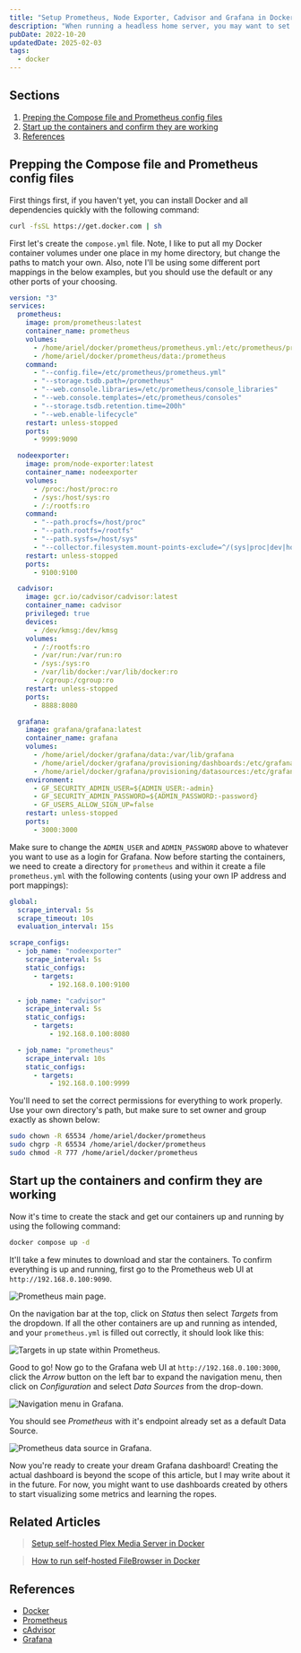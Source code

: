 ```yaml
---
title: "Setup Prometheus, Node Exporter, Cadvisor and Grafana in Docker"
description: "When running a headless home server, you may want to set up a monitoring solution to keep track of your server's performance. Node Exporter will expose your server's metrics, cAdvisor will expose metrics for Docker containers, and Prometheus will scrape and collect those metrics, which is then used as a data source for Grafana dashboards. Here's how to get it all set up in Docker."
pubDate: 2022-10-20
updatedDate: 2025-02-03
tags:
  - docker
---
```


## Sections

1. [Preping the Compose file and Prometheus config files](#prep)
2. [Start up the containers and confirm they are working](#start)
3. [References](#ref)

<div id='prep'/>

## Prepping the Compose file and Prometheus config files

First things first, if you haven't yet, you can install Docker and all dependencies quickly with the following command:

```bash
curl -fsSL https://get.docker.com | sh
```

First let's create the `compose.yml` file. Note, I like to put all my Docker container volumes under one place in my home directory, but change the paths to match your own. Also, note I'll be using some different port mappings in the below examples, but you should use the default or any other ports of your choosing.

```yaml
version: "3"
services:
  prometheus:
    image: prom/prometheus:latest
    container_name: prometheus
    volumes:
      - /home/ariel/docker/prometheus/prometheus.yml:/etc/prometheus/prometheus.yml
      - /home/ariel/docker/prometheus/data:/prometheus
    command:
      - "--config.file=/etc/prometheus/prometheus.yml"
      - "--storage.tsdb.path=/prometheus"
      - "--web.console.libraries=/etc/prometheus/console_libraries"
      - "--web.console.templates=/etc/prometheus/consoles"
      - "--storage.tsdb.retention.time=200h"
      - "--web.enable-lifecycle"
    restart: unless-stopped
    ports:
      - 9999:9090

  nodeexporter:
    image: prom/node-exporter:latest
    container_name: nodeexporter
    volumes:
      - /proc:/host/proc:ro
      - /sys:/host/sys:ro
      - /:/rootfs:ro
    command:
      - "--path.procfs=/host/proc"
      - "--path.rootfs=/rootfs"
      - "--path.sysfs=/host/sys"
      - "--collector.filesystem.mount-points-exclude=^/(sys|proc|dev|host|etc)($$|/)"
    restart: unless-stopped
    ports:
      - 9100:9100

  cadvisor:
    image: gcr.io/cadvisor/cadvisor:latest
    container_name: cadvisor
    privileged: true
    devices:
      - /dev/kmsg:/dev/kmsg
    volumes:
      - /:/rootfs:ro
      - /var/run:/var/run:ro
      - /sys:/sys:ro
      - /var/lib/docker:/var/lib/docker:ro
      - /cgroup:/cgroup:ro
    restart: unless-stopped
    ports:
      - 8888:8080

  grafana:
    image: grafana/grafana:latest
    container_name: grafana
    volumes:
      - /home/ariel/docker/grafana/data:/var/lib/grafana
      - /home/ariel/docker/grafana/provisioning/dashboards:/etc/grafana/provisioning/dashboards
      - /home/ariel/docker/grafana/provisioning/datasources:/etc/grafana/provisioning/datasources
    environment:
      - GF_SECURITY_ADMIN_USER=${ADMIN_USER:-admin}
      - GF_SECURITY_ADMIN_PASSWORD=${ADMIN_PASSWORD:-password}
      - GF_USERS_ALLOW_SIGN_UP=false
    restart: unless-stopped
    ports:
      - 3000:3000
```

Make sure to change the `ADMIN_USER` and `ADMIN_PASSWORD` above to whatever you want to use as a login for Grafana. Now before starting the containers, we need to create a directory for `prometheus` and within it create a file `prometheus.yml` with the following contents (using your own IP address and port mappings):

```yaml
global:
  scrape_interval: 5s
  scrape_timeout: 10s
  evaluation_interval: 15s

scrape_configs:
  - job_name: "nodeexporter"
    scrape_interval: 5s
    static_configs:
      - targets:
          - 192.168.0.100:9100

  - job_name: "cadvisor"
    scrape_interval: 5s
    static_configs:
      - targets:
          - 192.168.0.100:8080

  - job_name: "prometheus"
    scrape_interval: 10s
    static_configs:
      - targets:
          - 192.168.0.100:9999
```

You'll need to set the correct permissions for everything to work properly. Use your own directory's path, but make sure to set owner and group exactly as shown below:

```bash
sudo chown -R 65534 /home/ariel/docker/prometheus
sudo chgrp -R 65534 /home/ariel/docker/prometheus
sudo chmod -R 777 /home/ariel/docker/prometheus
```

<div id='start'/>

## Start up the containers and confirm they are working

Now it's time to create the stack and get our containers up and running by using the following command: 

```bash
docker compose up -d
```

It'll take a few minutes to download and star the containers. To confirm everything is up and running, first go to the Prometheus web UI at `http://192.168.0.100:9090`.

![Prometheus main page.](../../img/blog/prometheus1.png 'Prometheus main page')

On the navigation bar at the top, click on _Status_ then select _Targets_ from the dropdown. If all the other containers are up and running as intended, and your `prometheus.yml` is filled out correctly, it should look like this:

![Targets in up state within Prometheus.](../../img/blog/prometheus2.png 'Targets in up state within Prometheus')

Good to go! Now go to the Grafana web UI at `http://192.168.0.100:3000`, click the _Arrow_ button on the left bar to expand the navigation menu, then click on _Configuration_ and select _Data Sources_ from the drop-down.

![Navigation menu in Grafana.](../../img/blog/grafana1.png 'Navigation menu in Grafana')

You should see _Prometheus_ with it's endpoint already set as a default Data Source.

![Prometheus data source in Grafana.](../../img/blog/grafana2.png 'Prometheus data source in Grafana')

Now you're ready to create your dream Grafana dashboard! Creating the actual dashboard is beyond the scope of this article, but I may write about it in the future. For now, you might want to use dashboards created by others to start visualizing some metrics and learning the ropes.

## Related Articles

> [Setup self-hosted Plex Media Server in Docker](/blog/setting-up-plex-in-docker/)

> [How to run self-hosted FileBrowser in Docker](/blog/how-to-run-filebrowser-in-docker/)

<div id='ref'/>

## References

- <a href="https://docker.com" target="_blank">Docker</a>
- <a href="https://prometheus.io/" target="_blank">Prometheus</a>
- <a href="https://github.com/google/cadvisor" target="_blank">cAdvisor</a>
- <a href="https://grafana.com" target="_blank">Grafana</a>
